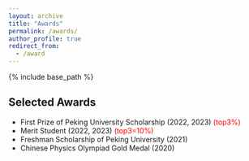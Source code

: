 ```yaml
---
layout: archive
title: "Awards"
permalink: /awards/
author_profile: true
redirect_from:
  - /award
---
```


{% include base_path %}

## Selected Awards

- First Prize of Peking University Scholarship (2022, 2023)<span style="color: red;"> (top3%)</span>
- Merit Student (2022, 2023)<span style="color: red;"> (top3=10%)</span>
- Freshman Scholarship of Peking University (2021)
- Chinese Physics Olympiad Gold Medal (2020)
